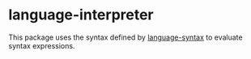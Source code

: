 # language-interpreter

This package uses the syntax defined by [language-syntax](../language-syntax/) to evaluate syntax expressions.
